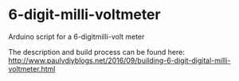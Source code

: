 # 6-digit-milli-voltmeter
Arduino script for a 6-digitmilli-volt meter

The description and build process can be found here: 
http://www.paulvdiyblogs.net/2016/09/building-6-digit-digital-milli-voltmeter.html
